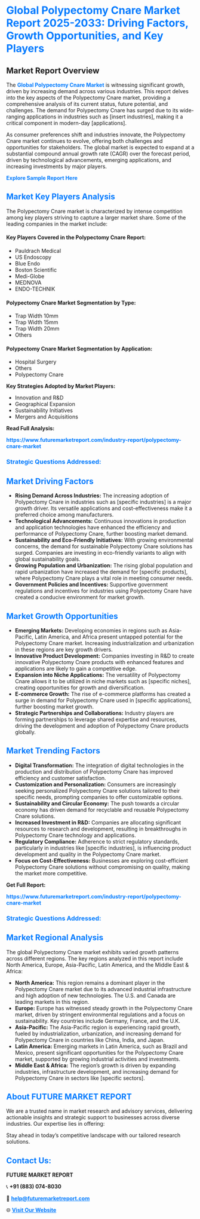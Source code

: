 <h1 style="color: #007BFF;">Global Polypectomy Cnare Market Report 2025-2033: Driving Factors, Growth Opportunities, and Key Players</h1>

<section id="overview">
<h2>Market Report Overview</h2>
<p>The <a href="https://www.futuremarketreport.com/industry-report/polypectomy-cnare-market" style="color: #007BFF; text-decoration: none;"><strong>Global Polypectomy Cnare Market</strong></a> is witnessing significant growth, driven by increasing demand across various industries. This report delves into the key aspects of the Polypectomy Cnare market, providing a comprehensive analysis of its current status, future potential, and challenges. The demand for Polypectomy Cnare has surged due to its wide-ranging applications in industries such as [insert industries], making it a critical component in modern-day [applications].</p>
<p>As consumer preferences shift and industries innovate, the Polypectomy Cnare market continues to evolve, offering both challenges and opportunities for stakeholders. The global market is expected to expand at a substantial compound annual growth rate (CAGR) over the forecast period, driven by technological advancements, emerging applications, and increasing investments by major players.</p>
</section>

<section id="overview">
<p><a href="https://www.futuremarketreport.com/request-sample/reportId=123649" style="color: #007BFF; text-decoration: none;"><strong>Explore Sample Report Here</strong></a></p>
</section>

<section id="key-players">
<h2 style="color: #007BFF;">Market Key Players Analysis</h2>
<p>The Polypectomy Cnare market is characterized by intense competition among key players striving to capture a larger market share. Some of the leading companies in the market include:</p>
<h4>Key Players Covered in the Polypectomy Cnare Report:</h4>
<ul><li>Pauldrach Medical</li><li>US Endoscopy</li><li>Blue Endo</li><li>Boston Scientific</li><li>Medi-Globe</li><li>MEDNOVA</li><li>ENDO-TECHNIK</li></ul>
<h4>Polypectomy Cnare Market Segmentation by Type:</h4>
<ul><li>Trap Width 10mm</li><li>Trap Width 15mm</li><li>Trap Width 20mm</li><li>Others</li></ul>

<h4>Polypectomy Cnare Market Segmentation by Application:</h4>
<ul><li>Hospital Surgery</li><li>Others</li><li>Polypectomy Cnare</li></ul>
<p><strong>Key Strategies Adopted by Market Players:</strong></p>
<ul>
<li>Innovation and R&D</li>
<li>Geographical Expansion</li>
<li>Sustainability Initiatives</li>
<li>Mergers and Acquisitions</li>
</ul>
</section>

<section>
<p><strong>Read Full Analysis: </strong></p><a href="https://www.futuremarketreport.com/industry-report/polypectomy-cnare-market" style="color: #007BFF; text-decoration: none;"><strong>https://www.futuremarketreport.com/industry-report/polypectomy-cnare-market</strong></a>
<h3 style="color: #007BFF;">Strategic Questions Addressed:</h3>
</section>

<section id="driving-factors">
<h2 style="color: #007BFF;">Market Driving Factors</h2>
<ul>
<li><strong>Rising Demand Across Industries:</strong> The increasing adoption of Polypectomy Cnare in industries such as [specific industries] is a major growth driver. Its versatile applications and cost-effectiveness make it a preferred choice among manufacturers.</li>
<li><strong>Technological Advancements:</strong> Continuous innovations in production and application technologies have enhanced the efficiency and performance of Polypectomy Cnare, further boosting market demand.</li>
<li><strong>Sustainability and Eco-Friendly Initiatives:</strong> With growing environmental concerns, the demand for sustainable Polypectomy Cnare solutions has surged. Companies are investing in eco-friendly variants to align with global sustainability goals.</li>
<li><strong>Growing Population and Urbanization:</strong> The rising global population and rapid urbanization have increased the demand for [specific products], where Polypectomy Cnare plays a vital role in meeting consumer needs.</li>
<li><strong>Government Policies and Incentives:</strong> Supportive government regulations and incentives for industries using Polypectomy Cnare have created a conducive environment for market growth.</li>
</ul>
</section>

<section id="growth-opportunities">
<h2 style="color: #007BFF;">Market Growth Opportunities</h2>
<ul>
<li><strong>Emerging Markets:</strong> Developing economies in regions such as Asia-Pacific, Latin America, and Africa present untapped potential for the Polypectomy Cnare market. Increasing industrialization and urbanization in these regions are key growth drivers.</li>
<li><strong>Innovative Product Development:</strong> Companies investing in R&D to create innovative Polypectomy Cnare products with enhanced features and applications are likely to gain a competitive edge.</li>
<li><strong>Expansion into Niche Applications:</strong> The versatility of Polypectomy Cnare allows it to be utilized in niche markets such as [specific niches], creating opportunities for growth and diversification.</li>
<li><strong>E-commerce Growth:</strong> The rise of e-commerce platforms has created a surge in demand for Polypectomy Cnare used in [specific applications], further boosting market growth.</li>
<li><strong>Strategic Partnerships and Collaborations:</strong> Industry players are forming partnerships to leverage shared expertise and resources, driving the development and adoption of Polypectomy Cnare products globally.</li>
</ul>
</section>

<section id="trending-factors">
<h2 style="color: #007BFF;">Market Trending Factors</h2>
<ul>
<li><strong>Digital Transformation:</strong> The integration of digital technologies in the production and distribution of Polypectomy Cnare has improved efficiency and customer satisfaction.</li>
<li><strong>Customization and Personalization:</strong> Consumers are increasingly seeking personalized Polypectomy Cnare solutions tailored to their specific needs, prompting companies to offer customizable options.</li>
<li><strong>Sustainability and Circular Economy:</strong> The push towards a circular economy has driven demand for recyclable and reusable Polypectomy Cnare solutions.</li>
<li><strong>Increased Investment in R&D:</strong> Companies are allocating significant resources to research and development, resulting in breakthroughs in Polypectomy Cnare technology and applications.</li>
<li><strong>Regulatory Compliance:</strong> Adherence to strict regulatory standards, particularly in industries like [specific industries], is influencing product development and quality in the Polypectomy Cnare market.</li>
<li><strong>Focus on Cost-Effectiveness:</strong> Businesses are exploring cost-efficient Polypectomy Cnare solutions without compromising on quality, making the market more competitive.</li>
</ul>
</section>

<section>
<p><strong>Get Full Report: </strong></p><a href="https://www.futuremarketreport.com/industry-report/polypectomy-cnare-market" style="color: #007BFF; text-decoration: none;"><strong>https://www.futuremarketreport.com/industry-report/polypectomy-cnare-market</strong></a>
<h3 style="color: #007BFF;">Strategic Questions Addressed:</h3>
</section>


<section id="regional-analysis">
<h2 style="color: #007BFF;">Market Regional Analysis</h2>
<p>The global Polypectomy Cnare market exhibits varied growth patterns across different regions. The key regions analyzed in this report include North America, Europe, Asia-Pacific, Latin America, and the Middle East & Africa:</p>
<ul>
<li><strong>North America:</strong> This region remains a dominant player in the Polypectomy Cnare market due to its advanced industrial infrastructure and high adoption of new technologies. The U.S. and Canada are leading markets in this region.</li>
<li><strong>Europe:</strong> Europe has witnessed steady growth in the Polypectomy Cnare market, driven by stringent environmental regulations and a focus on sustainability. Key countries include Germany, France, and the U.K.</li>
<li><strong>Asia-Pacific:</strong> The Asia-Pacific region is experiencing rapid growth, fueled by industrialization, urbanization, and increasing demand for Polypectomy Cnare in countries like China, India, and Japan.</li>
<li><strong>Latin America:</strong> Emerging markets in Latin America, such as Brazil and Mexico, present significant opportunities for the Polypectomy Cnare market, supported by growing industrial activities and investments.</li>
<li><strong>Middle East & Africa:</strong> The region’s growth is driven by expanding industries, infrastructure development, and increasing demand for Polypectomy Cnare in sectors like [specific sectors].</li>
</ul>
</section>

<footer>
<h2 style="color: #007BFF;">About FUTURE MARKET REPORT</h2>
<p>We are a trusted name in market research and advisory services, delivering actionable insights and strategic support to businesses across diverse industries. Our expertise lies in offering:</p>

<p>Stay ahead in today’s competitive landscape with our tailored research solutions.</p>

<h2 style="color: #007BFF;">Contact Us:</h2>
<p><strong>FUTURE MARKET REPORT</strong></p>
<p>📞 <strong>+91 (883) 074-8030</strong></p>
<p>📧 <strong><a href="mailto:help@futuremarketreport.com" style="color: #007BFF;">help@futuremarketreport.com</a></strong></p>
<p>🌐 <strong><a href="https://www.futuremarketreport.com/" style="color: #007BFF;">Visit Our Website</a></strong></p>
</footer>